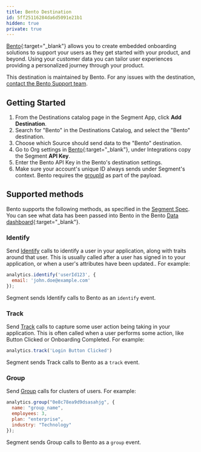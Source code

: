 ```yaml
---
title: Bento Destination
id: 5ff25116284da6d5091e21b1
hidden: true
private: true
---
```


[Bento](https://www.trybento.co/){:target="_blank"} allows you to create embedded onboarding solutions to support your users as they get started with your product, and beyond. Using your customer data you can tailor user experiences providing a personalized journey through your product.

This destination is maintained by Bento. For any issues with the destination, [contact the Bento Support team](mailto:support@trybento.co).


## Getting Started

 

1. From the Destinations catalog page in the Segment App, click **Add Destination**.
2. Search for "Bento" in the Destinations Catalog, and select the "Bento" destination.
3. Choose which Source should send data to the "Bento" destination.
4. Go to Org settings in [Bento](https://everboarding.trybento.co/settings/organization){:target="_blank"}, under Integrations copy the Segment **API Key**. 
5. Enter the Bento API Key in the Bento's destination settings.
6. Make sure your account's unique ID always sends under Segment's context. Bento requires the [groupId](/docs/connections/spec/group/#group-id) as part of the payload.


## Supported methods

Bento supports the following methods, as specified in the [Segment Spec](/docs/connections/spec). You can see what data has been passed into Bento in the Bento [Data dashboard](https://everboarding.trybento.co/data){:target="_blank"}.

### Identify

Send [Identify](/docs/connections/sources/catalog/libraries/website/javascript/#identify) calls to identify a user in your application, along with traits around that user. This is usually called after a user has signed in to your application, or when a user's attributes have been updated.. For example:

```js
analytics.identify('userId123', {
  email: 'john.doe@example.com'
});
```

Segment sends Identify calls to Bento as an `identify` event.


### Track

Send [Track](/docs/connections/sources/catalog/libraries/website/javascript/#track) calls to capture some user action being taking in your application.  This is often called when a user performs some action, like Button Clicked or Onboarding Completed. For example:

```js
analytics.track('Login Button Clicked')
```

Segment sends Track calls to Bento as a `track` event.

### Group

Send [Group](/docs/connections/sources/catalog/libraries/website/javascript/#group) calls for clusters of users. For example:

```js
analytics.group("0e8c78ea9d9dsasahjg", {
  name: "group_name",
  employees: 3,
  plan: "enterprise",
  industry: "Technology"
});
```

Segment sends Group calls to Bento as a `group` event.
